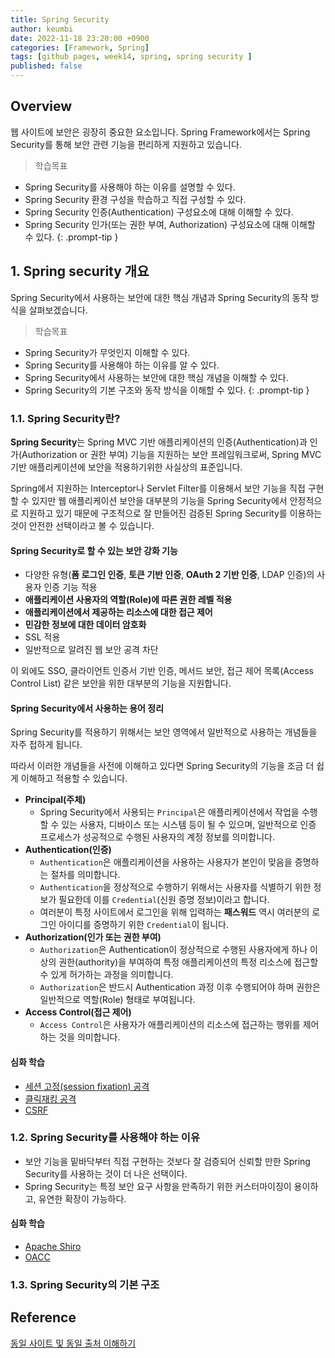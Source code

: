 ```yaml
---
title: Spring Security
author: keumbi
date: 2022-11-18 23:20:00 +0900
categories: [Framework, Spring]
tags: [github pages, week14, spring, spring security ]
published: false
---
```


## Overview
웹 사이트에 보안은 굉장히 중요한 요소입니다. Spring Framework에서는 Spring Security를 통해 보안 관련 기능을 편리하게 지원하고 있습니다.

> 학습목표
- Spring Security를 사용해야 하는 이유를 설명할 수 있다.
- Spring Security 환경 구성을 학습하고 직접 구성할 수 있다.
- Spring Security 인증(Authentication) 구성요소에 대해 이해할 수 있다.
- Spring Security 인가(또는 권한 부여, Authorization) 구성요소에 대해 이해할 수 있다.
{: .prompt-tip }

## 1. Spring security 개요
Spring Security에서 사용하는 보안에 대한 핵심 개념과 Spring Security의 동작 방식을 살펴보겠습니다.

> 학습목표
- Spring Security가 무엇인지 이해할 수 있다.
- Spring Security를 사용해야 하는 이유를 알 수 있다.
- Spring Security에서 사용하는 보안에 대한 핵심 개념을 이해할 수 있다.
- Spring Security의 기본 구조와 동작 방식을 이해할 수 있다.
{: .prompt-tip }

### 1.1. Spring Security란?
**Spring Security**는 Spring MVC 기반 애플리케이션의 인증(Authentication)과 인가(Authorization or 권한 부여) 기능을 지원하는 보안 프레임워크로써, Spring MVC 기반 애플리케이션에 보안을 적용하기위한 사실상의 표준입니다.

Spring에서 지원하는 Interceptor나 Servlet Filter를 이용해서 보안 기능을 직접 구현할 수 있지만 웹 애플리케이션 보안을 대부분의 기능을 Spring Security에서 안정적으로 지원하고 있기 때문에 구조적으로 잘 만들어진 검증된 Spring Security를 이용하는 것이 안전한 선택이라고 볼 수 있습니다.

#### Spring Security로 할 수 있는 보안 강화 기능

- 다양한 유형(**폼 로그인 인증**, **토큰 기반 인증**, **OAuth 2 기반 인증**, LDAP 인증)의 사용자 인증 기능 적용
- **애플리케이션 사용자의 역할(Role)에 따른 권한 레벨 적용**
- **애플리케이션에서 제공하는 리소스에 대한 접근 제어**
- **민감한 정보에 대한 데이터 암호화**
- SSL 적용
- 일반적으로 알려진 웹 보안 공격 차단

이 외에도 SSO, 클라이언트 인증서 기반 인증, 메서드 보안, 접근 제어 목록(Access Control List) 같은 보안을 위한 대부분의 기능을 지원합니다.

#### Spring Security에서 사용하는 용어 정리

Spring Security를 적용하기 위해서는 보안 영역에서 일반적으로 사용하는 개념들을 자주 접하게 됩니다.

따라서 이러한 개념들을 사전에 이해하고 있다면 Spring Security의 기능을 조금 더 쉽게 이해하고 적용할 수 있습니다.

- **Principal(주체)**
  - Spring Security에서 사용되는 `Principal`은 애플리케이션에서 작업을 수행할 수 있는 사용자, 디바이스 또는 시스템 등이 될 수 있으며, 일반적으로 인증 프로세스가 성공적으로 수행된 사용자의 계정 정보를 의미합니다.
- **Authentication(인증)**
  - `Authentication`은 애플리케이션을 사용하는 사용자가 본인이 맞음을 증명하는 절차를 의미합니다.
  - `Authentication`을 정상적으로 수행하기 위해서는 사용자를 식별하기 위한 정보가 필요한데 이를 `Credential`(신원 증명 정보)이라고 합니다.
  - 여러분이 특정 사이트에서 로그인을 위해 입력하는 **패스워드** 역시 여러분의 로그인 아이디를 증명하기 위한 `Credential`이 됩니다.
- **Authorization(인가 또는 권한 부여)**
  - `Authorization`은 Authentication이 정상적으로 수행된 사용자에게 하나 이상의 권한(authority)을 부여하여 특정 애플리케이션의 특정 리소스에 접근할 수 있게 허가하는 과정을 의미합니다.
  - `Authorization`은 반드시 Authentication 과정 이후 수행되어야 하며 권한은 일반적으로 역할(Role) 형태로 부여됩니다.
- **Access Control(접근 제어)**
  - `Access Control`은 사용자가 애플리케이션의 리소스에 접근하는 행위를 제어하는 것을 의미합니다.

#### 심화 학습

- [세션 고정(session fixation) 공격](https://owasp.org/www-community/attacks/Session_fixation)
- [클릭재킹 공격](https://ko.wikipedia.org/wiki/%ED%81%B4%EB%A6%AD%EC%9E%AC%ED%82%B9)
- [CSRF](https://namu.wiki/w/CSRF)

### 1.2. Spring Security를 사용해야 하는 이유

- 보안 기능을 밑바닥부터 직접 구현하는 것보다 잘 검증되어 신뢰할 만한 Spring Security를 사용하는 것이 더 나은 선택이다.
- Spring Security는 특정 보안 요구 사항을 만족하기 위한 커스터마이징이 용이하고, 유연한 확장이 가능하다.

#### 심화 학습
- [Apache Shiro](https://shiro.apache.org/)
- [OACC](http://oaccframework.org/)

### 1.3. Spring Security의 기본 구조

## Reference

[동일 사이트 및 동일 출처 이해하기](https://web.dev/same-site-same-origin/#same-site-cross-site)
